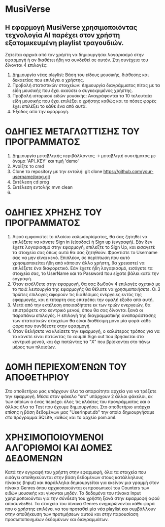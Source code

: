 # MusiVerse
## Η εφαρμογή MusiVerse χρησιμοποιόντας τεχνολογία AI παρέχει στον χρήστη εξατομικευμένη playlist τραγουδιών.
Ζητείται αρχικά από τον χρήστη να δημιουργήσει λογαριασμό στην εφαρμογή ή αν διαθέτει ήδη να συνδεθεί σε αυτόν. Στη συνέχεια του δίνονται 4 επιλογές:
1. Δημιουργία νέας playlist: Βάση του είδους μουσικής, διάθεσης και δεκαετίας που επιλέγει ο χρήστης.
2. Προβολή στατιστικών στοιχείων: Δημιουργία διαγράμματος πίτας με τα είδη μουσικής που έχει ακούσει ο συγκεκριμένος χρήστης.
3. Προβολή ιστορικού ειδών μουσικής: Αναγράφονται τα 10 τελευταία είδη μουσικής που έχει επιλέξει ο χρήστης καθώς και το πόσες φορές έχει επιλέξει το κάθε ένα από αυτά.
4. Έξοδος από την εφαρμογή.

# ΟΔΗΓΙΕΣ ΜΕΤΑΓΛΩΤΤΙΣΗΣ ΤΟΥ ΠΡΟΓΡΑΜΜΑΤΟΣ
1. Δημιουργία μεταβλητής περιβάλλοντος -> μεταβλητή συστήματος με όνομα 'API_KEY' και τιμή 'demo'
3. Ανοίξτε το cmd
4. Clone το repository με την εντολή: git clone https://github.com/your-username/prog.git
5. Εκτέλεση cd prog
6. Εκτέλεση εντολής mvn clean
7.  

# ΟΔΗΓΙΕΣ ΧΡΗΣΗΣ ΤΟΥ ΠΡΟΓΡΑΜΜΑΤΟΣ
1. Αφού εμφανιστεί το πλαίσιο καλωσορίσματος, θα σας ζητηθεί να επιλέξετε να κάνετε Sign in (είσοδος) ή Sign up (εγγραφή). Εάν δεν έχετε λογαριασμό στην εφαρμογή, επιλεξτε το Sign Up, και εισαγετέ τα στοιχεία σας όπως αυτά θα σας ζητηθούν. Φροντίστε το Username σας να μην είναι κενό. Επιπλέον, σε περίπτωση που αυτό χρησιμοποιείται ήδη από κάποιον άλλο χρήστη, θα χρειαστεί να επιλέξετε ένα διαφορετικό. Εάν έχετε ήδη λογαριασμό, εισάγετε τα στοιχεία σας, το UserName και το Password που είχατε βάλει κατά την εγγραφή.
2. Όταν εισέλθετε στην εφαρμογή, θα σας δωθούν 4 επιλογές σχετικά με το ποιά λειτουργία της εφαρμογής θα θέλατε να χρησιμοποιήσετε. Οι 3 πρώτες επιλογες αφορούν τις διαθέσιμες ενέργειες εντός της εφαρμογής, και η τέταρτη σας επιτρέπει την ομαλή έξοδο από αυτή.
3. Μετά από την εκτέλεση οποιασδήποτε εκ των τριών ενεργειών, θα επιστρέφετε στο κεντρικό μενού, όπου θα σας δίνονται ξανά οι παραπάνω επιλογές. Η επιλογή της διαγραμματικής αναπαράστασης των στατιστικών στοιχείων θα είναι διαθέσιμη μόνο μία φορά κάθε φορα που συνδέεστε στην εφαρμογή.
5. Όταν θελήσετε να κλείσετε την εφαρμογή, ο καλύτερος τρόπος για να το κάνετε είναι πατώντας το κουμπί Sign out που βρήσκεται στο κεντρικό μενού, και όχι πατώντας τα "Χ" που βρίσκονται στο πάνω μέρος των πλαισίων.

# ΔΟΜΗ ΠΕΡΙΕΧΟΜΈΝΩΝ ΤΟΥ ΑΠΟΘΕΤΗΡΙΟΥ
Στο αποθετήριο μας υπάρχουν όλα τα απαραίτητα αρχεία για να τρέξετε την εφαρμογή. Μέσα στον φάκελο "src" υπάρχουν 2 άλλοι φάκελοι, εκ των οποίων ο ένας περιέχει όλες τις κλάσεις του προγράμματος και ο άλλος όλα τα Test που έχουμε δημιουργήσει. Στο αποθετήριο υπάρχει επίσης η βάση δεδομένων μας "UserInput.db" την οποία δημιουργήσαμε στο πρόγραμμα SQLite, καθώς και το αρχείο pom.xml.

# ΧΡΗΣΙΜΟΠΟΙΟΥΜΕΝΟΙ ΑΛΓΟΡΙΘΜΟΙ ΚΑΙ ΔΟΜΕΣ ΔΕΔΟΜΕΝΩΝ
Κατά την εγγραφή του χρήστη στην εφαρμοφή, όλα τα στοιχεία που εισάγει αποθηκεύονται στην βάση δεδομένων στους κατάλληλους πίνακες (Input) και παράλληλα δημιουργείται για εκείνον μια γραμμή στον πίνακα Genres όπου αρχικοποιούνται οι προσωπικοί του Counters των ειδών μουσικής και γίνονται μηδέν. Τα δεδομένα του πίνακα Input χρησιμοποιούνται για την σύνδεση του χρήστη ξανά στην εφαρμοφή αφού αποσυνδεθεί. Τα στοιχεία του πίνακα Genres ενημερώνονται κάθε φορά που ο χρήστης επιλέγει να του προταθεί μία νέα playlist και συμβάλλουν στην αποθήκευση των προτιμήσεων αυτού και στην παρουσίαση προσωποποιημέων δεδομένων και διαγραμμάτων. 
